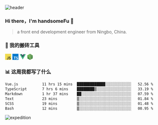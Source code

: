 ![header](https://raw.githubusercontent.com/fzq1998/fzq1998/master/header.png)

### Hi there，I'm handsomeFu 👋

> a front end development engineer from Ningbo, China.

### 🔧 我的搬砖工具
<code><img height="20" src="https://raw.githubusercontent.com/github/explore/80688e429a7d4ef2fca1e82350fe8e3517d3494d/topics/javascript/javascript.png" alt="javascript"></code>
<code><img height="20" src="https://raw.githubusercontent.com/github/explore/80688e429a7d4ef2fca1e82350fe8e3517d3494d/topics/typescript/typescript.png" alt="typescript"></code>
<code><img height="20" src="https://raw.githubusercontent.com/github/explore/80688e429a7d4ef2fca1e82350fe8e3517d3494d/topics/vue/vue.png" alt="vue"></code>
<code><img height="20" src="https://raw.githubusercontent.com/github/explore/80688e429a7d4ef2fca1e82350fe8e3517d3494d/topics/nodejs/nodejs.png" alt="nodejs"></code>



### 📊 这周我都写了什么
<!--START_SECTION:waka-->

```text
Vue.js           11 hrs 15 mins  █████████████░░░░░░░░░░░░   52.56 %
TypeScript       7 hrs 6 mins    ████████▒░░░░░░░░░░░░░░░░   33.19 %
Markdown         1 hr 37 mins    ██░░░░░░░░░░░░░░░░░░░░░░░   07.59 %
Text             23 mins         ▒░░░░░░░░░░░░░░░░░░░░░░░░   01.84 %
SCSS             19 mins         ▒░░░░░░░░░░░░░░░░░░░░░░░░   01.48 %
Bash             12 mins         ▒░░░░░░░░░░░░░░░░░░░░░░░░   00.95 %
```

<!--END_SECTION:waka-->


![expedition](https://raw.githubusercontent.com/fzq1998/fzq1998/master/expedition.gif)

